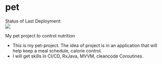 # pet

Status of Last Deployment:<br>
<img src="https://github.com/bolshakovk/pet/workflows/My-github-actions-basics/badge.svg?branch=master"><br>

My pet project to control nutrition
* This is my pet-project. The idea of project is in an application that will help keep a meal schedule, calorie control.
* I will get skills in CI/CD, RxJava, MVVM, cleancode Coroutines.
